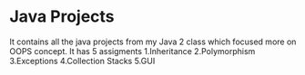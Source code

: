 # Java Projects 
It contains all the java projects from my Java 2 class which focused more on OOPS concept.
It has 5 assigments 
1.Inheritance
2.Polymorphism
3.Exceptions
4.Collection Stacks
5.GUI
